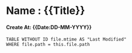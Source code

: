 # Name : {{Title}}
#### Create At: {{Date:DD-MM-YYYY}}
```dataview  
TABLE WITHOUT ID file.mtime AS "Last Modified"  
WHERE file.path = this.file.path  
```

